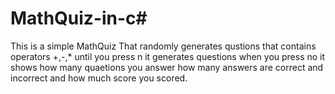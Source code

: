 # MathQuiz-in-c#
This is a simple MathQuiz That randomly generates qustions that contains operators +,-,*
until you press n it generates questions
when you press no it shows how many quaetions you answer
how many answers are correct and incorrect and how much score you scored.











